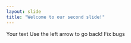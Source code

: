 ```yaml
---
layout: slide
title: "Welcome to our second slide!"
---
```

Your text
Use the left arrow to go back!
Fix bugs
